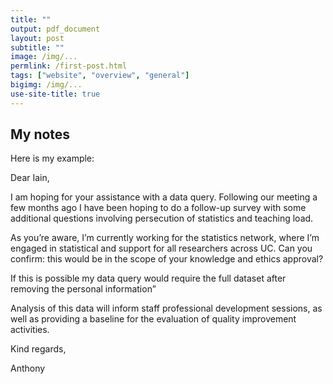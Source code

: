 ```yaml
---
title: ""
output: pdf_document
layout: post
subtitle: ""
image: /img/...
permlink: /first-post.html
tags: ["website", "overview", "general"]
bigimg: /img/...
use-site-title: true
---
```


## My notes

Here is my example:

Dear Iain,

I am hoping for your assistance with a data query. Following our meeting a few months ago I have been hoping to do a follow-up survey with some additional questions involving persecution of statistics and teaching load.

As you’re aware, I’m currently working for the statistics network, where I’m engaged in statistical and support for all researchers across UC. Can you confirm: this would be in the scope of your knowledge and ethics approval?

If this is possible my data query would require the full dataset after removing the personal information”

Analysis of this data will inform staff professional development sessions, as well as providing a baseline for the evaluation of quality improvement activities.

Kind regards,

Anthony